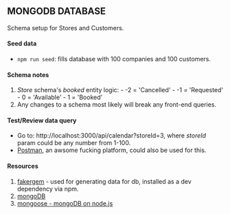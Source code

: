 ## MONGODB DATABASE
Schema setup for Stores and Customers.

#### Seed data
 - `npm run seed`: fills database with 100 companies and 100 customers.

#### Schema notes
  1. *Store* schema's *booked* entity logic:
    - -2 = 'Cancelled'
    - -1 = 'Requested'
    - 0  = 'Available'
    - 1  = 'Booked'
  2. Any changes to a schema most likely will break any front-end queries.

#### Test/Review data query
 - Go to: http://localhost:3000/api/calendar?storeId=3, where *storeId* param could be any number from 1-100.
 - [Postman](https://www.postman.com/), an awsome fucking platform, could also be used for this.

#### Resources
  1. [fakergem](https://github.com/mrstebo/fakergem) - used for generating data for db, installed as a dev dependency via npm.
  2. [mongoDB](https://docs.mongodb.com/manual/)
  3. [mongoose - mongoDB on node.js](https://mongoosejs.com/)